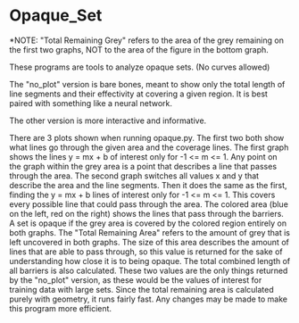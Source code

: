 # Opaque_Set

*NOTE: "Total Remaining Grey" refers to the area of the grey remaining on the first two graphs, NOT to the area of the figure in the bottom graph.

These programs are tools to analyze opaque sets.
(No curves allowed)

The "no_plot" version is bare bones, meant to show only the total length of line segments and their effectivity at covering a given region. It is best paired with something like a neural network.

The other version is more interactive and informative.

There are 3 plots shown when running opaque.py. The first two both show what lines go through the given area and the coverage lines. The first graph shows the lines y = mx + b of interest only for -1 <= m <= 1. Any point on the graph within the grey area is a point that describes a line that passes through the area. The second graph switches all values x and y that describe the area and the line segments. Then it does the same as the first, finding the y = mx + b lines of interest only for -1 <= m <= 1. This covers every possible line that could pass through the area. The colored area (blue on the left, red on the right) shows the lines that pass through the barriers. A set is opaque if the grey area is covered by the colored region entirely on both graphs. The "Total Remaining Area" refers to the amount of grey that is left uncovered in both graphs. The size of this area describes the amount of lines that are able to pass through, so this value is returned for the sake of understanding how close it is to being opaque. The total combined length of all barriers is also calculated. These two values are the only things returned by the "no_plot" version, as these would be the values of interest for training data with large sets. Since the total remaining area is calculated purely with geometry, it runs fairly fast. Any changes may be made to make this program more efficient.


